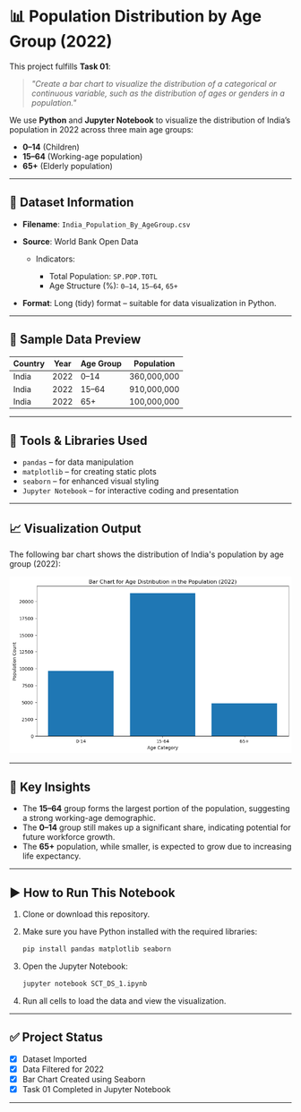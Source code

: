 

# 📊  Population Distribution by Age Group (2022)

This project fulfills **Task 01**:

> *"Create a bar chart to visualize the distribution of a categorical or continuous variable, such as the distribution of ages or genders in a population."*

We use **Python** and **Jupyter Notebook** to visualize the distribution of India’s population in 2022 across three main age groups:

* **0–14** (Children)
* **15–64** (Working-age population)
* **65+** (Elderly population)

---

## 📁 Dataset Information

* **Filename**: `India_Population_By_AgeGroup.csv`
* **Source**: World Bank Open Data

  * Indicators:

    * Total Population: `SP.POP.TOTL`
    * Age Structure (%): `0–14`, `15–64`, `65+`
* **Format**: Long (tidy) format – suitable for data visualization in Python.

---

## 🔢 Sample Data Preview

| Country | Year | Age Group | Population  |
| ------- | ---- | --------- | ----------- |
| India   | 2022 | 0–14      | 360,000,000 |
| India   | 2022 | 15–64     | 910,000,000 |
| India   | 2022 | 65+       | 100,000,000 |

---

## 🧪 Tools & Libraries Used

* `pandas` – for data manipulation
* `matplotlib` – for creating static plots
* `seaborn` – for enhanced visual styling
* `Jupyter Notebook` – for interactive coding and presentation

---

## 📈 Visualization Output

The following bar chart shows the distribution of India's population by age group (2022):

![India Population Bar Chart](capture.png)


---

## 🎯 Key Insights

* The **15–64** group forms the largest portion of the population, suggesting a strong working-age demographic.
* The **0–14** group still makes up a significant share, indicating potential for future workforce growth.
* The **65+** population, while smaller, is expected to grow due to increasing life expectancy.

---

## ▶️ How to Run This Notebook

1. Clone or download this repository.
2. Make sure you have Python installed with the required libraries:

   ```bash
   pip install pandas matplotlib seaborn
   ```
3. Open the Jupyter Notebook:

   ```bash
   jupyter notebook SCT_DS_1.ipynb
   ```
4. Run all cells to load the data and view the visualization.

---

## ✅ Project Status

* [x] Dataset Imported
* [x] Data Filtered for 2022
* [x] Bar Chart Created using Seaborn
* [x] Task 01 Completed in Jupyter Notebook

---

